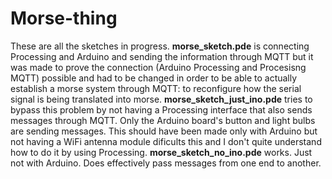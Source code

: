 # Morse-thing
These are all the sketches in progress. 
**morse_sketch.pde** is connecting Processing and Arduino and sending the information through MQTT but it was made to prove the connection (Arduino Processing and Procesisng MQTT) possible and had to be changed in order to be able to actually establish a morse system through MQTT: to reconfigure how the serial signal is being translated into morse. 
**morse_sketch_just_ino.pde** tries to bypass this problem by not having a Processing interface that also sends messages through MQTT. Only the Arduino board's button and light bulbs are sending messages. This should have been made only with Arduino but not having a WiFi antenna module dificults this and I don't quite understand how to do it by using Processing. 
**morse_sketch_no_ino.pde** works. Just not with Arduino. Does effectively pass messages from one end to another. 

